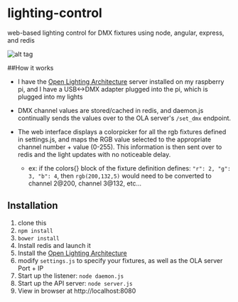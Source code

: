# lighting-control
web-based lighting control for DMX fixtures using node, angular, express, and redis


![alt tag](https://raw.githubusercontent.com/nickysemenza/lighting-control/master/demo.gif "demo")

##How it works
* I have the [Open Lighting Architecture](https://www.openlighting.org/ola/) server installed on my raspberry pi, and I have a USB<->DMX adapter plugged into the pi, which is plugged into my lights

* DMX channel values are stored/cached in redis, and daemon.js continually sends the values over to the OLA server's `/set_dmx` endpoint.

* The web interface displays a colorpicker for all the rgb fixtures defined in settings.js, and maps the RGB value selected to the appropriate channel number + value (0-255). This information is then sent over to redis and the light updates with no noticeable delay.

  * ex: if the colors{} block of the fixture definition defines: `"r": 2, "g": 3, "b": 4`, then  `rgb(200,132,5)` would need to be converted to channel 2@200, channel 3@132, etc...


## Installation
1. clone this
2. `npm install`
3. `bower install`
4. Install redis and launch it
5. Install the [Open Lighting Architecture](https://www.openlighting.org/ola/getting-started/)
6. modify `settings.js` to specify your fixtures, as well as the OLA server Port + IP
7. Start up the listener: `node daemon.js` 
5. Start up the API server: `node server.js`
6. View in browser at http://localhost:8080
